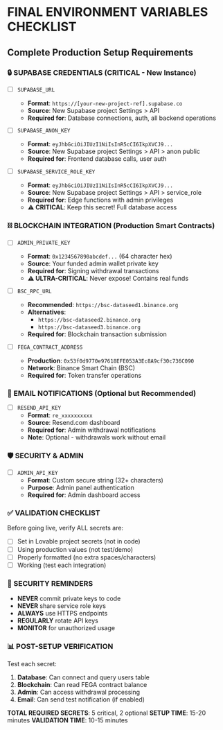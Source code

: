 # **FINAL ENVIRONMENT VARIABLES CHECKLIST**
## Complete Production Setup Requirements

### **🔒 SUPABASE CREDENTIALS** (CRITICAL - New Instance)
- [ ] `SUPABASE_URL` 
  - **Format**: `https://[your-new-project-ref].supabase.co`
  - **Source**: New Supabase project Settings > API
  - **Required for**: Database connections, auth, all backend operations

- [ ] `SUPABASE_ANON_KEY`
  - **Format**: `eyJhbGciOiJIUzI1NiIsInR5cCI6IkpXVCJ9...`
  - **Source**: New Supabase project Settings > API > anon public
  - **Required for**: Frontend database calls, user auth

- [ ] `SUPABASE_SERVICE_ROLE_KEY`
  - **Format**: `eyJhbGciOiJIUzI1NiIsInR5cCI6IkpXVCJ9...`
  - **Source**: New Supabase project Settings > API > service_role
  - **Required for**: Edge functions with admin privileges
  - **⚠️ CRITICAL**: Keep this secret! Full database access

### **⛓️ BLOCKCHAIN INTEGRATION** (Production Smart Contracts)
- [ ] `ADMIN_PRIVATE_KEY`
  - **Format**: `0x1234567890abcdef...` (64 character hex)
  - **Source**: Your funded admin wallet private key
  - **Required for**: Signing withdrawal transactions
  - **⚠️ ULTRA-CRITICAL**: Never expose! Contains real funds

- [ ] `BSC_RPC_URL`
  - **Recommended**: `https://bsc-dataseed1.binance.org`
  - **Alternatives**: 
    - `https://bsc-dataseed2.binance.org`
    - `https://bsc-dataseed3.binance.org`
  - **Required for**: Blockchain transaction submission

- [ ] `FEGA_CONTRACT_ADDRESS`
  - **Production**: `0x53f0d9770e97618EFE053A3Ec8A9cf30c736C090`
  - **Network**: Binance Smart Chain (BSC)
  - **Required for**: Token transfer operations

### **📧 EMAIL NOTIFICATIONS** (Optional but Recommended)
- [ ] `RESEND_API_KEY`
  - **Format**: `re_xxxxxxxxxx`
  - **Source**: Resend.com dashboard
  - **Required for**: Admin withdrawal notifications
  - **Note**: Optional - withdrawals work without email

### **🛡️ SECURITY & ADMIN**
- [ ] `ADMIN_API_KEY`
  - **Format**: Custom secure string (32+ characters)
  - **Purpose**: Admin panel authentication
  - **Required for**: Admin dashboard access

### **✅ VALIDATION CHECKLIST**
Before going live, verify ALL secrets are:
- [ ] Set in Lovable project secrets (not in code)
- [ ] Using production values (not test/demo)
- [ ] Properly formatted (no extra spaces/characters)
- [ ] Working (test each integration)

### **🚨 SECURITY REMINDERS**
- **NEVER** commit private keys to code
- **NEVER** share service role keys
- **ALWAYS** use HTTPS endpoints
- **REGULARLY** rotate API keys
- **MONITOR** for unauthorized usage

### **📊 POST-SETUP VERIFICATION**
Test each secret:
1. **Database**: Can connect and query users table
2. **Blockchain**: Can read FEGA contract balance
3. **Admin**: Can access withdrawal processing
4. **Email**: Can send test notification (if enabled)

**TOTAL REQUIRED SECRETS**: 5 critical, 2 optional
**SETUP TIME**: 15-20 minutes
**VALIDATION TIME**: 10-15 minutes